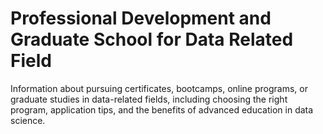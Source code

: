 # Professional Development and Graduate School for Data Related Field
Information about pursuing certificates, bootcamps, online programs, or graduate studies in data-related fields, including choosing the right program, application tips, and the benefits of advanced education in data science.